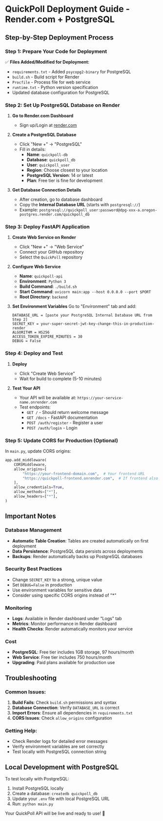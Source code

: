 # QuickPoll Deployment Guide - Render.com + PostgreSQL

## Step-by-Step Deployment Process

### Step 1: Prepare Your Code for Deployment

✅ **Files Added/Modified for Deployment:**
- `requirements.txt` - Added `psycopg2-binary` for PostgreSQL
- `build.sh` - Build script for Render
- `Procfile` - Process file for web service
- `runtime.txt` - Python version specification
- Updated database configuration for PostgreSQL

### Step 2: Set Up PostgreSQL Database on Render

1. **Go to Render.com Dashboard**
   - Sign up/Login at [render.com](https://render.com)
   
2. **Create a PostgreSQL Database**
   - Click "New +" → "PostgreSQL"
   - Fill in details:
     - **Name**: `quickpoll-db`
     - **Database**: `quickpoll_db`
     - **User**: `quickpoll_user`
     - **Region**: Choose closest to your location
     - **PostgreSQL Version**: 14 or latest
     - **Plan**: Free tier is fine for development
   
3. **Get Database Connection Details**
   - After creation, go to database dashboard
   - Copy the **Internal Database URL** (starts with `postgresql://`)
   - Example: `postgresql://quickpoll_user:password@dpg-xxx-a.oregon-postgres.render.com/quickpoll_db`

### Step 3: Deploy FastAPI Application

1. **Create Web Service on Render**
   - Click "New +" → "Web Service"
   - Connect your GitHub repository
   - Select the `QuickPoll` repository
   
2. **Configure Web Service**
   - **Name**: `quickpoll-api`
   - **Environment**: `Python 3`
   - **Build Command**: `./build.sh`
   - **Start Command**: `uvicorn main:app --host 0.0.0.0 --port $PORT`
   - **Root Directory**: `backend`

3. **Set Environment Variables**
   Go to "Environment" tab and add:
   ```
   DATABASE_URL = [paste your PostgreSQL Internal Database URL from Step 2]
   SECRET_KEY = your-super-secret-jwt-key-change-this-in-production-render
   ALGORITHM = HS256
   ACCESS_TOKEN_EXPIRE_MINUTES = 30
   DEBUG = False
   ```

### Step 4: Deploy and Test

1. **Deploy**
   - Click "Create Web Service"
   - Wait for build to complete (5-10 minutes)
   
2. **Test Your API**
   - Your API will be available at: `https://your-service-name.onrender.com`
   - Test endpoints:
     - `GET /` - Should return welcome message
     - `GET /docs` - FastAPI documentation
     - `POST /auth/register` - Register a user
     - `POST /auth/login` - Login

### Step 5: Update CORS for Production (Optional)

In `main.py`, update CORS origins:
```python
app.add_middleware(
    CORSMiddleware,
    allow_origins=[
        "https://your-frontend-domain.com",  # Your frontend URL
        "https://quickpoll-frontend.onrender.com",  # If frontend also on Render
    ],
    allow_credentials=True,
    allow_methods=["*"],
    allow_headers=["*"],
)
```

## Important Notes

### Database Management
- **Automatic Table Creation**: Tables are created automatically on first deployment
- **Data Persistence**: PostgreSQL data persists across deployments
- **Backups**: Render automatically backs up PostgreSQL databases

### Security Best Practices
- Change `SECRET_KEY` to a strong, unique value
- Set `DEBUG=False` in production
- Use environment variables for sensitive data
- Consider using specific CORS origins instead of "*"

### Monitoring
- **Logs**: Available in Render dashboard under "Logs" tab
- **Metrics**: Monitor performance in Render dashboard
- **Health Checks**: Render automatically monitors your service

### Cost
- **PostgreSQL**: Free tier includes 1GB storage, 97 hours/month
- **Web Service**: Free tier includes 750 hours/month
- **Upgrading**: Paid plans available for production use

## Troubleshooting

### Common Issues:
1. **Build Fails**: Check `build.sh` permissions and syntax
2. **Database Connection**: Verify `DATABASE_URL` is correct
3. **Import Errors**: Ensure all dependencies in `requirements.txt`
4. **CORS Issues**: Check `allow_origins` configuration

### Getting Help:
- Check Render logs for detailed error messages
- Verify environment variables are set correctly
- Test locally with PostgreSQL connection string

## Local Development with PostgreSQL

To test locally with PostgreSQL:
1. Install PostgreSQL locally
2. Create a database: `createdb quickpoll_db`
3. Update your `.env` file with local PostgreSQL URL
4. Run: `python main.py`

Your QuickPoll API will be live and ready to use! 🚀